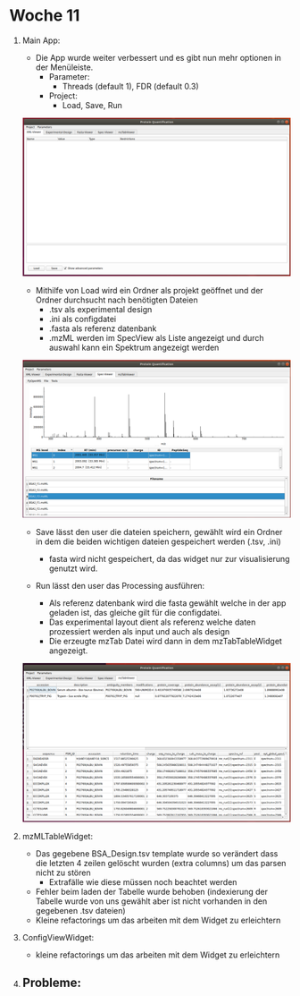 # Woche 11

1. Main App:

    - Die App wurde weiter verbessert und es gibt nun mehr optionen in der Menüleiste.
        - Parameter:
            - Threads (default 1), FDR (default 0.3)
        - Project:
            - Load, Save, Run
    
    ![alt text](../Screenshots/Main_App.png )

    - Mithilfe von Load wird ein Ordner als projekt geöffnet und der Ordner durchsucht nach benötigten Dateien
        - .tsv als experimental design
        - .ini als configdatei
        - .fasta als referenz datenbank
        - .mzML werden im SpecView als Liste angezeigt und durch auswahl kann ein Spektrum angezeigt werden
    
    ![alt text](../Screenshots/SpecViewerMultiple.png )

    - Save lässt den user die dateien speichern, gewählt wird ein Ordner in dem die beiden wichtigen dateien gespeichert werden (.tsv, .ini)
        - fasta wird nicht gespeichert, da das widget nur zur visualisierung genutzt wird.

    - Run lässt den user das Processing ausführen:
        - Als referenz datenbank wird die fasta gewählt welche in der app geladen ist, das gleiche gilt für die    configdatei.
        - Das experimental layout dient als referenz welche daten prozessiert werden als input und auch als design
        - Die erzeugte mzTab Datei wird dann in dem mzTabTableWidget angezeigt.
    
    ![alt text](../Screenshots/mzTab_afterproc.png )

2. mzMLTableWidget:

    - Das gegebene BSA_Design.tsv template wurde so verändert dass die letzten 4 zeilen gelöscht wurden (extra columns) um das parsen nicht zu stören
        - Extrafälle wie diese müssen noch beachtet werden
    - Fehler beim laden der Tabelle wurde behoben (indexierung der Tabelle wurde von uns gewählt aber ist nicht vorhanden in den gegebenen .tsv dateien)
    - Kleine refactorings um das arbeiten mit dem Widget zu erleichtern

3. ConfigViewWidget:

    - kleine refactorings um das arbeiten mit dem Widget zu erleichtern


4. Probleme:
    -
